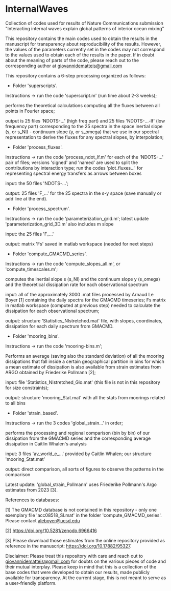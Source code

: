 # InternalWaves
Collection of codes used for results of Nature Communications submission "Interacting internal waves explain global patterns of interior ocean mixing"

This repository contains the main codes used to obtain the results in the manuscript for transparency about reproducibility of the results. However, the values of the parameters currently set in the codes may not correspond to the values used to obtain each of the results in the paper.
If in doubt about the meaning of parts of the code, please reach out to the corresponding author at giovannidematteis@gmail.com


This repository contains a 6-step processing organized as follows:

- Folder 'superscripts'.
  
Instructions -> run the code 'superscript.m' (run time about 2-3 weeks);

performs the theoretical calculations computing all the fluxes between all points in Fourier space;

output is 25 files 'NDOTS-...' (high freq part) and 25 files 'NDOTS-...-lf' (low frequency part)
corresponding to the 25 spectra in the space inertial slope (s, or s_NI) - continuum slope (y, or s_omega)
that we use in our spectral representation to derive the fluxes for any spectral slopes, by interpolation;

- Folder 'process_fluxes'.

Instructions -> run the code 'process_ndot_lf.m' for each of the 'NDOTS-...' pair of files; versions 'signed' and 'named' are used to split the contributions by interaction type; run the codes 'plot_fluxes...' for representing spectral energy transfers as arrows between boxes

input: the 50 files 'NDOTS-...';

output: 25 files 'F_...' for the 25 spectra in the s-y space (save manually or add line at the end).

- Folder 'process_spectrum'.

Instructions -> run the code 'parameterization_grid.m'; latest update 'parameterization_grid_3D.m' also includes m slope 

input: the 25 files 'F_...'

output: matrix 'Fs' saved in matlab workspace (needed for next steps)

- Folder 'compute_GMACMD_series'.

Instructions -> run the code 'compute_slopes_all.m', or 'compute_timescales.m';

computes the inertial slope s (s_NI) and the continuum slope y (s_omega) and the theoretical
dissipation rate for each observational spectrum

input: all of the approximately 3000 .mat files processed by Arnaud Le Boyer [1] containing the daily spectra
for the GMACMD timeseries; Fs matrix in matlab workspace (computed at previous step) needed to calculate the
dissipation for each observational spectrum;

output: structure 'Statistics_NIstretched.mat' file, with slopes, coordinates, dissipation for
each daily spectrum from GMACMD.

- Folder 'mooring_bins'.

Instructions -> run the code 'mooring-bins.m';

Performs an average (saving also the standard deviation)
of all the mooring dissipations that fall inside a certain geographical partition in
bins for which a mean estimate of dissipation is also available from strain estimates from ARGO obtained by Friederike Pollmann [2];

input: file 'Statistics_NIstretched_Gio.mat' (this file is not in this repository for size constraints);

output: structure 'mooring_Stat.mat' with all the stats from moorings related to all bins

- Folder 'strain_based'.

Instructions -> run the 3 codes 'global_strain...' in order;

performs the processing and regional comparison (bin by bin) of our dissipation from the GMACMD series
and the corresponding average dissipation in Caitlin Whalen's analysis

input: 3 files 'av_world_e_...' provided by Caitlin Whalen; our structure 'mooring_Stat.mat'

output: direct comparison, all sorts of figures to observe the patterns in the comparison

Latest update: 'global_strain_Pollmann' uses Friederike Pollmann's Argo estimates from 2023 [3].


References to databases:

[1] The GMACMD database is not contained in this repository - only one exemplary file 'acc08518_SI.mat' in the folder 'compute_GMACMD_series'. Please contact aleboyer@ucsd.edu

[2] https://doi.org/10.5281/zenodo.6966416

[3] Please download those estimates from the online repository provided as reference in the manuscript: https://doi.org/10.17882/95327.

Disclaimer:
Please treat this repository with care and reach out to giovannidematteis@gmail.com for doubts on the various pieces of code and their mutual interplay. Please keep in mind that this is a collection of the base codes that were developed to obtain our results, made publicly available for transparency. At the current stage, this is not meant to serve as a user-friendly platform.

